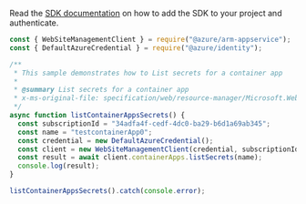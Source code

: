 Read the [SDK documentation](https://github.com/Azure/azure-sdk-for-js/blob/%40azure%2Farm-appservice_12.0.0/sdk/appservice/arm-appservice/README.md) on how to add the SDK to your project and authenticate.

```javascript
const { WebSiteManagementClient } = require("@azure/arm-appservice");
const { DefaultAzureCredential } = require("@azure/identity");

/**
 * This sample demonstrates how to List secrets for a container app
 *
 * @summary List secrets for a container app
 * x-ms-original-file: specification/web/resource-manager/Microsoft.Web/stable/2021-03-01/examples/ListContainerAppSecrets.json
 */
async function listContainerAppsSecrets() {
  const subscriptionId = "34adfa4f-cedf-4dc0-ba29-b6d1a69ab345";
  const name = "testcontainerApp0";
  const credential = new DefaultAzureCredential();
  const client = new WebSiteManagementClient(credential, subscriptionId);
  const result = await client.containerApps.listSecrets(name);
  console.log(result);
}

listContainerAppsSecrets().catch(console.error);
```
